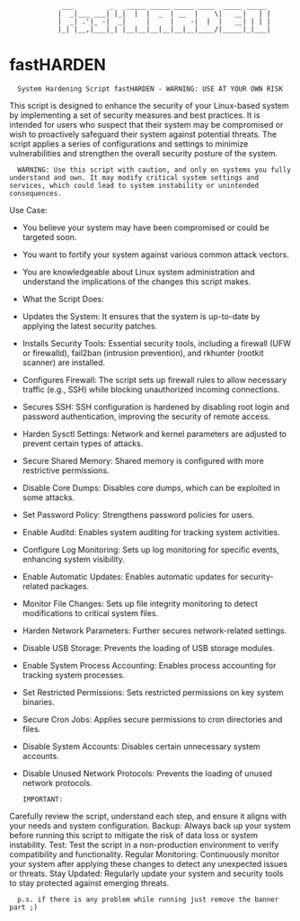                                                                      
                 ___         _   _____ _____ _____ ____  _____ _____ 
                |  _|___ ___| |_|  |  |  _  | __  |    \|   __|   | |
                |  _| .'|_ -|  _|     |     |    -|  |  |   __| | | |
                |_| |__,|___|_| |__|__|__|__|__|__|____/|_____|_|___|

                                                                     
# fastHARDEN

      System Hardening Script fastHARDEN - WARNING: USE AT YOUR OWN RISK

This script is designed to enhance the security of your Linux-based system by implementing a set of security measures and best practices. It is intended for users who suspect that their system may be compromised or wish to proactively safeguard their system against potential threats. The script applies a series of configurations and settings to minimize vulnerabilities and strengthen the overall security posture of the system.

      WARNING: Use this script with caution, and only on systems you fully understand and own. It may modify critical system settings and services, which could lead to system instability or unintended consequences.

Use Case:

* You believe your system may have been compromised or could be targeted soon.
* You want to fortify your system against various common attack vectors.
* You are knowledgeable about Linux system administration and understand the implications of the changes this script makes.
* What the Script Does:

* Updates the System: It ensures that the system is up-to-date by applying the latest security patches.
* Installs Security Tools: Essential security tools, including a firewall (UFW or firewalld), fail2ban (intrusion prevention), and rkhunter (rootkit scanner) are installed.
* Configures Firewall: The script sets up firewall rules to allow necessary traffic (e.g., SSH) while blocking unauthorized incoming connections.
* Secures SSH: SSH configuration is hardened by disabling root login and password authentication, improving the security of remote access.
* Harden Sysctl Settings: Network and kernel parameters are adjusted to prevent certain types of attacks.
* Secure Shared Memory: Shared memory is configured with more restrictive permissions.
* Disable Core Dumps: Disables core dumps, which can be exploited in some attacks.
* Set Password Policy: Strengthens password policies for users.
* Enable Auditd: Enables system auditing for tracking system activities.
* Configure Log Monitoring: Sets up log monitoring for specific events, enhancing system visibility.
* Enable Automatic Updates: Enables automatic updates for security-related packages.
* Monitor File Changes: Sets up file integrity monitoring to detect modifications to critical system files.
* Harden Network Parameters: Further secures network-related settings.
* Disable USB Storage: Prevents the loading of USB storage modules.
* Enable System Process Accounting: Enables process accounting for tracking system processes.
* Set Restricted Permissions: Sets restricted permissions on key system binaries.
* Secure Cron Jobs: Applies secure permissions to cron directories and files.
* Disable System Accounts: Disables certain unnecessary system accounts.
* Disable Unused Network Protocols: Prevents the loading of unused network protocols.

      IMPORTANT:

Carefully review the script, understand each step, and ensure it aligns with your needs and system configuration.
Backup: Always back up your system before running this script to mitigate the risk of data loss or system instability.
Test: Test the script in a non-production environment to verify compatibility and functionality.
Regular Monitoring: Continuously monitor your system after applying these changes to detect any unexpected issues or threats.
Stay Updated: Regularly update your system and security tools to stay protected against emerging threats.

      p.s. if there is any problem while running just remove the banner part ;)
